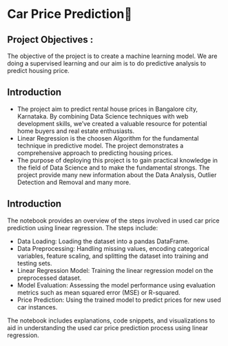 # Car Price Prediction🚗

## Project Objectives :
The objective of the project is to create a machine learning model. We are doing a supervised learning and our aim is to do predictive analysis to predict housing price.


## Introduction
* The project aim to predict rental house prices in Bangalore city, Karnataka. By combining Data Science techniques with web development skills, we’ve created a valuable resource for potential home buyers and real estate enthusiasts. 
* Linear Regression is the choosen Algorithm for the fundamental technique in predictive model. The project demonstrates a comprehensive approach to predicting housing prices.
* The purpose of deploying this project is to gain practical knowledge in the field of Data Science and to make the fundamental strongs. The project provide many new information about the Data Analysis, Outlier Detection and Removal and many more. 

## Introduction
The notebook provides an overview of the steps involved in used car price prediction using linear regression. The steps include:

* Data Loading: Loading the dataset into a pandas DataFrame.
* Data Preprocessing: Handling missing values, encoding categorical variables, feature scaling, and splitting the dataset into training and testing sets.
* Linear Regression Model: Training the linear regression model on the preprocessed dataset.
* Model Evaluation: Assessing the model performance using evaluation metrics such as mean squared error (MSE) or R-squared.
* Price Prediction: Using the trained model to predict prices for new used car instances.

The notebook includes explanations, code snippets, and visualizations to aid in understanding the used car price prediction process using linear regression.



